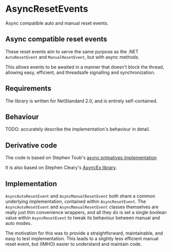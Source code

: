 # AsyncResetEvents
Async compatible auto and manual reset events.

## Async compatible reset events

These reset events aim to serve the same purpose as the .NET `AutoResetEvent` and `ManualResetEvent`, but with async methods.

This allows events to be awaited in a manner that doesn't block the thread, allowing easy, efficient, and threadsafe signalling and synchronization.

## Requirements

The library is written for NetStandard 2.0, and is entirely self-contained.

## Behaviour

TODO: accurately describe the implementation's behaviour in detail.

## Derivative code

The code is based on Stephen Toub's [async primatives implementation](https://blogs.msdn.microsoft.com/pfxteam/2012/02/11/building-async-coordination-primitives-part-2-asyncautoresetevent/)

It is also based on Stephen Cleary's [AsyncEx library](https://github.com/StephenCleary/AsyncEx).

## Implementation

`AsyncAutoResetEvent` and `AsyncManualResetEvent` both share a common underlying implementation, contained within `AsyncResetEvent`. The `AsyncAutoResetEvent` and `AsyncManualResetEvent` classes themselves are really just thin convenience wrappers, and all they do is set a single boolean value within `AsyncResetEvent` to tweak its behaviour between manual and auto modes.

The motivation for this was to provide a straightforward, maintainable, and easy to test implementation. This leads to a slightly less efficient manual reset event, but (IMHO) easier to understand and maintain code.
